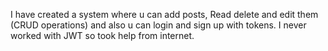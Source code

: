 I have created a system where u can add posts, Read delete and edit them (CRUD operations) and also u can login and sign up with tokens.
I never worked with JWT so took help from internet.

